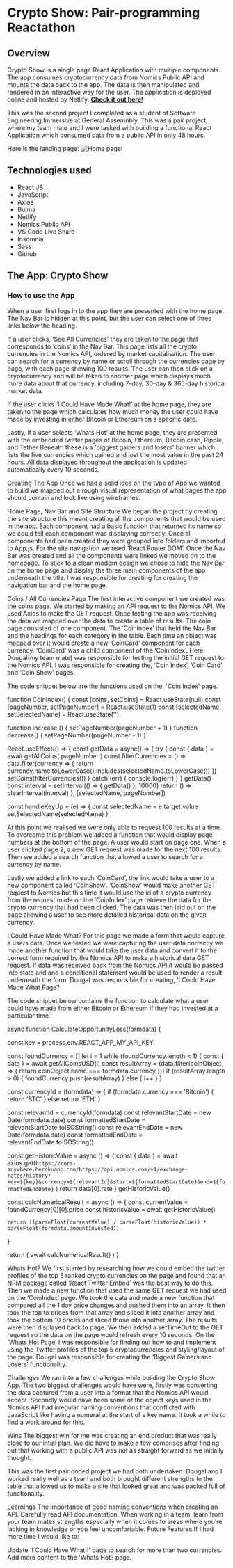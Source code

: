 # Crypto Show: Pair-programming Reactathon

## Overview

Crypto Show is a single page React Application with multiple components. The app consumes cryptocurrency data from Nomics Public API and mounts the data back to the app. The data is then manipulated and rendered in an interactive way for the user. The application is deployed online and hosted by Netlify. **[Check it out here!](https://festive-curran-721d2b.netlify.app/)**

This was the second project I completed as a student of Software Engineering Immersive at General Assemnbly. This was a pair project, where my team mate and I were tasked with building a functional React Application which consumed data from a public API in only 48 hours.

Here is the landing page:
![Home page!](/resources/home.png "Home page")


## Technologies used

- React JS
- JavaScript
- Axios
- Bulma
- Netlify
- Nomics Public API
- VS Code Live Share
- Insomnia
- Sass
- Github

## The App: Crypto Show


### How to use the App
When a user first logs in to the app they are presented with the home page. The Nav Bar is hidden at this point, but the user can select one of three links below the heading.

If a user clicks, ‘See All Currencies’ they are taken to the page that corresponds to ‘coins’ in the Nav Bar. This page lists all the crypto currencies in the Nomics API, ordered by market capitalisation. The user can search for a currency by name or scroll through the currencies page by page, with each page showing 100 results. The user can then click on a cryptocurrency and will be taken to another page which displays much more data about that currency, including 7-day, 30-day & 365-day historical market data.

If the user clicks ‘I Could Have Made What!’ at the home page, they are taken to the page which calculates how much money the user could have made by investing in either Bitcoin or Ethereum on a specific date.

Lastly, if a user selects ‘Whats Hot’ at the home page, they are presented with the embedded twitter pages of Bitcoin, Ethereum, Bitcoin cash, Ripple, and Tether Beneath these is a 'biggest gainers and losers' banner which lists the five currencies which gained and lost the most value in the past 24 hours. All data displayed throughout the application is updated automatically every 10 seconds.


Creating The App
Once we had a solid idea on the type of App we wanted to build we mapped out a rough visual representation of what pages the app should contain and look like using wireframes.





Home Page, Nav Bar and Site Structure
We began the project by creating the site structure this meant creating all the components that would be used in the app. Each component had a basic function that returned its name so we could tell each component was displaying correctly. Once all components had been created they were grouped into folders and imported to App.js. For the site navigation we used ‘React Router DOM’. Once the Nav Bar was created and all the components were linked we moved on to the homepage. To stick to a clean modern design we chose to hide the Nav Bar on the home page and display the three main components of the app underneath the title. I was responsible for creating for creating the navigation bar and the home page.

Coins / All Currencies Page
The first interactive component we created was the coins page. We started by making an API request to the Nomics API. We used Axios to make the GET request. Once testing the app was receiving the data we mapped over the data to create a table of results. The coin page consisted of one component. The ‘CoinIndex’ that held the Nav Bar and the headings for each category in the table. Each time an object was mapped over it would create a new ‘CoinCard’ component for each currency. ‘CoinCard’ was a child component of the ‘CoinIndex’. Here Dougal(my team mate) was responsible for testing the initial GET request to the Nomics API. I was responsible for creating the, ‘Coin Index’, ’Coin Card’ and ‘Coin Show’ pages.

The code snippet below are the functions used on the, 'Coin Index' page.

function CoinIndex() {
  const [coins, setCoins] = React.useState(null)
  const [pageNumber, setPageNumber] = React.useState(1)
  const [selectedName, setSelectedName] = React.useState('')

  function increase () {
    setPageNumber(pageNumber + 1)
  }
  function decrease() {
    setPageNumber(pageNumber - 1)
  }



  React.useEffect(() => {
    const getData = async() => {
      try {
        const { data } = await getAllCoins( pageNumber )
        const filterCurrencies = () => data.filter(currency => {
          return currency.name.toLowerCase().includes(selectedName.toLowerCase())
        })
        setCoins(filterCurrencies())
      } catch (err) {
        console.log(err)
      }
    }
    getData()
    const interval = setInterval(() => {
      getData()
    }, 10000)
    return () => clearInterval(interval)
  }, [selectedName, pageNumber])


  const handleKeyUp = (e) => {
    const selectedName = e.target.value
    setSelectedName(selectedName)
  }

At this point we realised we were only able to request 100 results at a time. To overcome this problem we added a function that would display page numbers at the bottom of the page. A user would start on page one. When a user clicked page 2, a new GET request was made for the next 100 results. Then we added a search function that allowed a user to search for a currency by name.

Lastly we added a link to each ‘CoinCard’, the link would take a user to a new component called ‘CoinShow’. ‘CoinShow’ would make another GET request to Nomics but this time it would use the id of a crypto currency from the request made on the ‘CoinIndex’ page retrieve the data for the crypto currency that had been clicked. The data was then laid out on the page allowing a user to see more detailed historical data on the given currency.

I Could Have Made What?
For this page we made a form that would capture a users data. Once we tested we were capturing the user data correctly we made another function that would take the user data and convert it to the correct form required by the Nomics API to make a historical data GET request. If data was received back from the Nomics API it would be passed into state and and a conditional statement would be used to render a result underneath the form. Dougal was responsible for creating, ‘I Could Have Made What Page?

The code snippet below contains the function to calculate what a user could have made from either Bitcoin or Ethereum if they had invested at a particular time.

async function CalculateOpportunityLoss(formdata) {

  const key = process.env.REACT_APP_MY_API_KEY

  const foundCurrency = []
  let i = 1
  while (foundCurrency.length < 1) {
    const { data } = await getAllCoinsUSD(i)
    const resultArray = (data.filter(coinObject => {
      return coinObject.name === formdata.currency
    }))
    if (resultArray.length > 0) {
      foundCurrency.push(resultArray)
    } else {
      i++
    }
  }

  const currencyId = (formdata) => {
    if (formdata.currency === 'Bitcoin') {
      return 'BTC'
    } else return 'ETH'
  }

  const relevantId = currencyId(formdata)
  const relevantStartDate = new Date(formdata.date)
  const formattedStartDate = relevantStartDate.toISOString()
  const relevantEndDate = new Date(formdata.date)
  const formattedEndDate = relevantEndDate.toISOString()

  const getHistoricValue = async () => {
    const { data } = await axios.get(`https://cors-anywhere.herokuapp.com/https://api.nomics.com/v1/exchange-rates/history?key=${key}&currency=${relevantId}&start=${formattedStartDate}&end=${formattedEndDate}` )
    return data[0].rate
  }
  getHistoricValue()

  const calcNumericalResult = async () => {
    const currentValue = foundCurrency[0][0].price
    const historicValue = await getHistoricValue()

    return ((parseFloat(currentValue) / parseFloat(historicValue)) * parseFloat(formdata.amountInvested))
  }

  return (
    await calcNumericalResult()
  )
}

Whats Hot?
We first started by researching how we could embed the twitter profiles of the top 5 ranked crypto currencies on the page and found that an NPM package called ‘React Twitter Embed’ was the best way to do this. Then we made a new function that used the same GET request we had used on the ‘CoinIndex’ page. We took the data and made a new function that compared all the 1 day price changes and pushed them into an array. It then took the top to prices from that array and sliced it into another array and took the bottom 10 prices and sliced those into another array. The results were then displayed back to page. We then added a setTimeOut to the GET request so the data on the page would refresh every 10 seconds. On the ‘Whats Hot Page’ I was responsible for finding out how to and implement using the Twitter profiles of the top 5 cryptocurrencies and styling/layout of the page. Dougal was responsible for creating the ‘Biggest Gainers and Losers’ functionality.

Challenges
We ran into a few challenges while building the Crypto Show App. The two biggest challenges would have were, firstly was converting the data captured from a user into a format that the Nomics API would accept. Secondly would have been some of the object keys used in the Nomics API had irregular naming conventions that conflicted with JavaScript like having a numeral at the start of a key name. It took a while to find a work around for this.

Wins
The biggest win for me was creating an end product that was really close to our intial plan. We did have to make a few comprises after finding out that working with a public API was not as straight forward as we initially thought.

This was the first pair coded project we had both undertaken. Dougal and I worked really well as a team and both brought different strengths to the table that allowed us to make a site that looked great and was packed full of functionality.

Learnings
The importance of good naming conventions when creating an API.
Carefully read API documentation.
When working in a team, learn from your team mates strengths especially when it comes to areas where you’re lacking in knowledge or you feel uncomfortable.
Future Features
If I had more time I would like to:

Update 'I Could Have What!!' page to search for more than two currencies.
Add more content to the 'Whats Hot? page.
